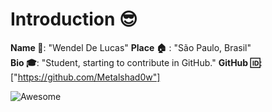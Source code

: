  # Introduction :sunglasses:
**Name :name_badge:**:  "Wendel De Lucas"
**Place :house:** : "São Paulo, Brasil"  
**Bio :mortar_board:**: "Student, starting to contribute in GitHub." 
**GitHub :id:**: ["https://github.com/Metalshad0w"]

![Awesome](https://awesome.re/badge.svg)